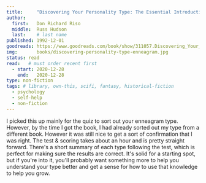```yaml
---
title:     "Discovering Your Personality Type: The Essential Introduction to the Enneagram, Revised and Expanded"
author: 
  first:   Don Richard Riso
  middle:  Russ Hudson
  last:    # last name
published: 1992-12-01 
goodreads: https://www.goodreads.com/book/show/311057.Discovering_Your_Personality_Type
img:       books/discovering-personality-type-enneagram.jpg
status: read
read:   # must order recent first
  - start: 2020-12-28 
    end:   2020-12-28
type: non-fiction
tags: # library, own-this, scifi, fantasy, historical-fiction
  - psychology
  - self-help
  - non-fiction
---
```


I picked this up mainly for the quiz to sort out your enneagram type. However, by the time I got the book, I had already sorted out my type from a different book. However it was still nice to get a sort of confirmation that I was right. The test & scoring takes about an hour and is pretty straight forward. There's a short summary of each type following the test, which is perfect for making sure the results are correct. It's solid for a starting spot, but if you're into it, you'll probably want something more to help you understand your type better and get a sense for how to use that knowledge to help you grow.
